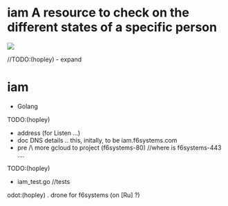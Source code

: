 # iam A resource to check on the different states of a specific person
<a href="http://ru.ipcloud.net:4040/f6systems/iam"><img src="http://ru.ipcloud.net:4040/api/badges/f6systems/iam/status.svg"/></a>

//TODO:(hopley) - expand

# iam

* Golang

 TODO:(hopley) 
 - address (for Listen ...)
 - doc DNS details .. this, initally, to be iam.f6systems.com
 - pre /\  more gcloud to project (f6systems-80) //where is f6systems-443 ....


  TODO:(hopley)
   - iam_test.go //tests 

odot:(hopley)
   \. drone for f6systems (on [Ru] ?) 



